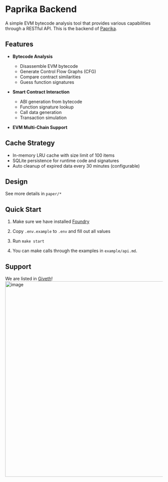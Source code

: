 # Paprika Backend

A simple EVM bytecode analysis tool that provides various capabilities through a RESTful API. This is the backend of [Paprika](https://paprika-evm.xyz/).

## Features

- **Bytecode Analysis**
  - Disassemble EVM bytecode
  - Generate Control Flow Graphs (CFG)
  - Compare contract similarities
  - Guess function signatures

- **Smart Contract Interaction**
  - ABI generation from bytecode
  - Function signature lookup
  - Call data generation
  - Transaction simulation

- **EVM Multi-Chain Support**

## Cache Strategy

- In-memory LRU cache with size limit of 100 items
- SQLite persistence for runtime code and signatures
- Auto cleanup of expired data every 30 minutes (configurable)

## Design

See more details in `paper/*`

## Quick Start

1. Make sure we have installed [Foundry](https://getfoundry.sh/)

2. Copy `.env.example` to `.env` and fill out all values

3. Run `make start`

4. You can make calls through the examples in `example/api.md`.

## Support
We are listed in [Giveth](https://giveth.io/project/paprika?apcid=0068ef085cbb8443e47c5800)!
<img width="1332" height="623" alt="image" src="https://github.com/user-attachments/assets/41e2caec-7c03-492d-b295-a0cb1d0f1364" />

